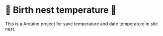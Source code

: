 # 🦜 Birth nest temperature 🦉

This is a Arduino project for save temperature and date temperature in site nest.
